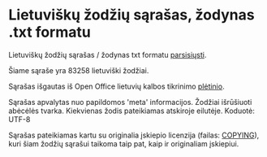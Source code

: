 # Lietuviškų žodžių sąrašas, žodynas .txt formatu

Lietuviškų žodžių sąrašas / žodynas txt formatu [parsisiųsti](https://raw.githubusercontent.com/dziungles/lithuanian-words-txt/master/lithuanian-words-list.txt).

Šiame sąraše yra 83258 lietuviški žodžiai.

Sąrašas išgautas iš Open Office lietuvių kalbos tikrinimo [plėtinio](https://extensions.libreoffice.org/extensions/lithuanian-spellcheck-and-hyphenation-dictionaries).

Sąrašas apvalytas nuo papildomos 'meta' informacijos. Žodžiai išrūšiuoti abėcėlės tvarka. Kiekvienas žodis pateikiamas atskiroje eilutėje. Koduotė: UTF-8

Sąrašas pateikiamas kartu su originalia įskiepio licenzija (failas: [COPYING](https://raw.githubusercontent.com/dziungles/lithuanian-words-txt/master/source/COPYING)), kuri šiam žodžių sąrašui taikoma taip pat, kaip ir originaliam įskiepiui.
